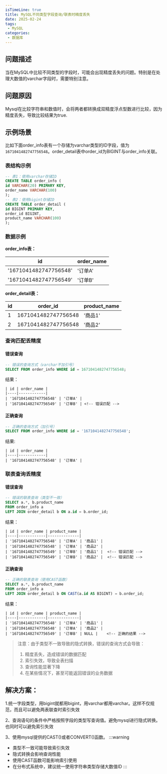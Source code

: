 ```yaml
---
isTimeLine: true
title: MySQL不同类型字段查询/联表时精度丢失
date: 2025-02-24
tags:
 - MySQL
categories:
 - 数据库
---
```


## 问题描述
当在MySQL中比较不同类型的字段时，可能会出现精度丢失的问题。特别是在处理大数值的varchar字段时，需要特别注意。
## 问题原因
Mysql在比较字符串和数值时，会将两者都转换成双精度浮点型数进行比较，因为精度丢失，导致比较结果为true.
## 示例场景
比如下面order_info表有一个存储为varchar类型的ID字段，值为 `1671041482747756548`。order_detail表中order_id为BIGINT与order_info关联。
### 表结构示例
```sql
-- 表1：使用varchar存储ID
CREATE TABLE order_info (
id VARCHAR(20) PRIMARY KEY,
order_name VARCHAR(100)
);
-- 表2：使用bigint存储ID
CREATE TABLE order_detail (
id BIGINT PRIMARY KEY,
order_id BIGINT,
product_name VARCHAR(100)
);
```
### 数据示例
**order_info表：**

| id | order_name |
|----|------------|
| '1671041482747756548' | '订单A' |
| '1671041482747756549' | '订单B' |

**order_detail表：**

| id | order_id | product_name |
|----|----------|--------------|
| 1  | 1671041482747756548 | '商品1' |
| 2  | 1671041482747756548 | '商品2' |

### 查询匹配丢精度
#### 错误查询
```sql
-- 错误的查询方式（varchar不加引号）
SELECT FROM order_info WHERE id = 1671041482747756548;
```
结果：
```
| id | order_name |
|----|------------|
| '1671041482747756548' | '订单A' |
| '1671041482747756549' | '订单B' | <!-- 错误匹配 -->
```
#### 正确查询
```sql
-- 正确的查询方式（加引号）
SELECT FROM order_info WHERE id = '1671041482747756548';
```
结果:
```
| id | order_name |
|----|------------|
| '1671041482747756548' | '订单A' |
```
### 联表查询丢精度
#### 错误查询
```sql
-- 错误的联表查询（类型不一致）
SELECT a.*, b.product_name
FROM order_info a
LEFT JOIN order_detail b ON a.id = b.order_id;
```
结果：
```
| id | order_name | product_name |
|----|------------|--------------|
| '1671041482747756548' | '订单A' | '商品1' |
| '1671041482747756548' | '订单A' | '商品2' |
| '1671041482747756549' | '订单B' | '商品1' |  <!-- 错误匹配 -->
| '1671041482747756549' | '订单B' | '商品2' |  <!-- 错误匹配 -->
```
#### 正确查询
```sql
-- 正确的联表查询（使用CAST函数）
SELECT a.*, b.product_name
FROM order_info a
LEFT JOIN order_detail b ON CAST(a.id AS BIGINT) = b.order_id;
```

结果：
```
| id | order_name | product_name |
|----|------------|--------------|
| '1671041482747756548' | '订单A' | '商品1' |
| '1671041482747756548' | '订单A' | '商品2' |
| '1671041482747756549' | '订单B' | NULL |    <!-- 正确的结果 -->
```
> 注意：由于类型不一致导致的隐式转换，错误的查询方式会导致：
> 1. 精度丢失，造成错误的数据匹配
> 2. 索引失效，导致全表扫描
> 3. 查询性能显著下降
> 4. 在某些情况下，甚至可能返回错误的业务数据

## 解决方案：

1.统一字段类型，用bigint就都用bigint，用varchar都用varchar。这样不仅规范，而且可以避免两表联查时索引失效

2、查询语句的条件中严格按照字段的类型写查询值。避免mysql进行隐式转换。也同时可以避免索引失效

3、使用mysql提供的CAST()或者CONVERT()函数。
:::warning
- 类型不一致可能导致索引失效
- 隐式转换会影响查询性能
- 使用CAST函数可能影响索引使用
- 在分布式系统中，建议统一使用字符串类型存储大数值ID
:::
